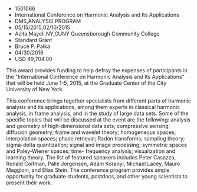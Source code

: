 
* 1501066
* International Conference on Harmonic Analysis and Its Applications
* DMS,ANALYSIS PROGRAM
* 05/15/2015,02/10/2015
* Azita Mayeli,NY,CUNY Queensborough Community College
* Standard Grant
* Bruce P. Palka
* 04/30/2016
* USD 49,704.00

This award provides funding to help defray the expenses of participants in the
"International Conference on Harmonic Analysis and Its Applications" that will
be held June 1-5, 2015, at the Graduate Center of the City University of New
York.

This conference brings together specialists from different parts of harmonic
analysis and its applications, among them experts in classical harmonic
analysis, in frame analysis, and in the study of large data sets. Some of the
specific topics that will be discussed at the event are the following: analysis
and geometry of high-dimensional data sets; compressive sensing; diffusion
geometry; frame and wavelet theory; homogeneous spaces; interpolation spaces;
phase retrieval; Radon transforms; sampling theory; sigma-delta quantization;
signal and image processing; symmetric spaces and Paley-Wiener spaces; time-
frequency analysis; visualization and learning theory. The list of featured
speakers includes Peter Casazza, Ronald Coifman, Palle Jorgensen, Adam Koranyi,
Michael Lacey, Mauro Maggioni, and Elias Stein. The conference program provides
ample opportunity for graduate students, postdocs, and other young scientists to
present their work.
